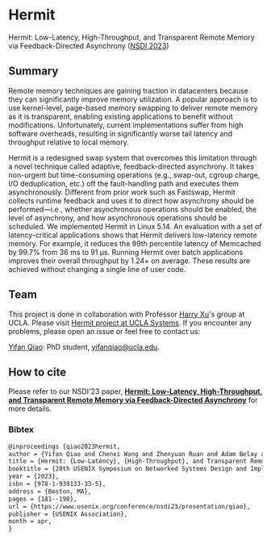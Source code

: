# Hermit
Hermit: Low-Latency, High-Throughput, and Transparent Remote Memory via Feedback-Directed Asynchrony ([NSDI 2023](https://www.usenix.org/conference/nsdi23/presentation/qiao))

## Summary
Remote memory techniques are gaining traction in datacenters because they can significantly improve memory utilization. A popular approach is to use kernel-level, page-based memory swapping to deliver remote memory as it is transparent, enabling existing applications to benefit without modifications. Unfortunately, current implementations suffer from high software overheads, resulting in significantly worse tail latency and throughput relative to local memory.

Hermit is a redesigned swap system that overcomes this limitation through a novel technique called adaptive, feedback-directed asynchrony. It takes non-urgent but time-consuming operations (e.g., swap-out, cgroup charge, I/O deduplication, etc.) off the fault-handling path and executes them asynchronously. Different from prior work such as Fastswap, Hermit collects runtime feedback and uses it to direct how asynchrony should be performed—i.e., whether asynchronous operations should be enabled, the level of asynchrony, and how asynchronous operations should be scheduled. We implemented Hermit in Linux 5.14. An evaluation with a set of latency-critical applications shows that Hermit delivers low-latency remote memory. For example, it reduces the 99th percentile latency of Memcached by 99.7% from 36 ms to 91 µs. Running Hermit over batch applications improves their overall throughput by 1.24× on average. These results are achieved without changing a single line of user code.

## Team
This project is done in collaboration with Professor [Harry Xu](http://web.cs.ucla.edu/~harryxu/)'s group at UCLA. Please visit [Hermit project at UCLA Systems](https://github.com/uclasystem/hermit). If you encounter any problems, please open an issue or feel free to contact us:

[Yifan Qiao](https://web.cs.ucla.edu/~yifan/): PhD student, [yifanqiao@ucla.edu](mailto:yifanqiao@ucla.edu).

## How to cite 
Please refer to our NSDI'23 paper, **[Hermit: Low-Latency, High-Throughput, and Transparent Remote Memory via Feedback-Directed Asynchrony](https://www.usenix.org/system/files/nsdi23-qiao.pdf)** for more details. 

### Bibtex  
```txt
@inproceedings {qiao2023hermit,
author = {Yifan Qiao and Chenxi Wang and Zhenyuan Ruan and Adam Belay and Qingda Lu and Yiying Zhang and Miryung Kim and Guoqing Harry Xu},
title = {Hermit: {Low-Latency}, {High-Throughput}, and Transparent Remote Memory via {Feedback-Directed} Asynchrony},
booktitle = {20th USENIX Symposium on Networked Systems Design and Implementation (NSDI 23)},
year = {2023},
isbn = {978-1-939133-33-5},
address = {Boston, MA},
pages = {181--198},
url = {https://www.usenix.org/conference/nsdi23/presentation/qiao},
publisher = {USENIX Association},
month = apr,
}
```
